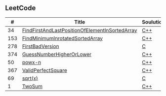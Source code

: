 LeetCode
---
|#|Title|Soulution|Difficulty|
|---|---|---|---|
|34|[FindFirstAndLastPositionOfElementInSortedArray](https://leetcode-cn.com/problems/find-first-and-last-position-of-element-in-sorted-array)|[C++](https://github.com/shicy0001/leetcode/blob/master/BinarySearch/FindFirstAndLastPositionOfElementInSortedArray/FindFirstAndLastPositionOfElementInSortedArray.cpp)|Medium|
|153|[FindMinimumInrotatedSortedArray](https://leetcode-cn.com/problems/find-minimum-in-rotated-sorted-array/)|[C++](https://github.com/shicy0001/leetcode/blob/master/BinarySearch/FindMinimumInrotatedSortedArray/find-minimum-in-rotated-sorted-array.cpp)|Medium|
|278|[FirstBadVersion](https://leetcode-cn.com/problems/first-bad-version/)|[C](https://github.com/shicy0001/leetcode/blob/master/BinarySearch/FirstBadVersion/FirstBadVersion.cpp)|Easy|
|374|[GuessNumberHigherOrLower](https://leetcode-cn.com/problems/guess-number-higher-or-lower/)|[C++](https://leetcode-cn.com/problems/guess-number-higher-or-lower/)|Easy|
|50|[powx-n](https://leetcode-cn.com/problems/powx-n)|[C++](https://github.com/shicy0001/leetcode/blob/master/BinarySearch/Pow(x%2Cn)/powx-n.cpp)|Medium|
|367|[ValidPerfectSquare](https://leetcode-cn.com/problems/valid-perfect-square)|[C++](https://github.com/shicy0001/leetcode/blob/master/BinarySearch/ValidPerfectSquare/ValidPerfectSquare.cpp)|Easy|
|69|[sqrt(x)](https://leetcode-cn.com/problems/sqrtx)|[C](https://github.com/shicy0001/leetcode/blob/master/BinarySearch/sqrt(x)/sqrt(x).cpp)|Easy|
|1|[TwoSum](https://leetcode-cn.com/problems/two-sum/)|[C++](https://github.com/shicy0001/leetcode/blob/master/TopInterviewQuestions/TwoSum/TwoSum.cpp)|Easy|
